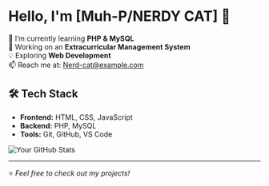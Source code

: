 # Hello, I'm [Muh-P/NERDY CAT] 👋

🌱 I’m currently learning **PHP & MySQL**  
🚀 Working on an **Extracurricular Management System**  
💡 Exploring **Web Development**  
📫 Reach me at: Nerd-cat@example.com  

## 🛠 Tech Stack
- **Frontend:** HTML, CSS, JavaScript
- **Backend:** PHP, MySQL
- **Tools:** Git, GitHub, VS Code

![Your GitHub Stats](https://github-readme-stats.vercel.app/api?username=your-github-username&show_icons=true&theme=radical)

---
⭐️ _Feel free to check out my projects!_
